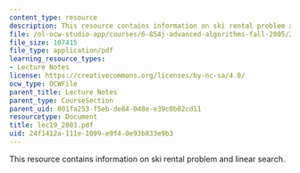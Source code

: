```yaml
---
content_type: resource
description: This resource contains information on ski rental problem and linear search.
file: /ol-ocw-studio-app/courses/6-854j-advanced-algorithms-fall-2005/24f1412a111e1099e9f40e93b833e9b3_lec19_2003.pdf
file_size: 107415
file_type: application/pdf
learning_resource_types:
- Lecture Notes
license: https://creativecommons.org/licenses/by-nc-sa/4.0/
ocw_type: OCWFile
parent_title: Lecture Notes
parent_type: CourseSection
parent_uid: 801fa253-f5eb-de84-048e-e39c0b02cd11
resourcetype: Document
title: lec19_2003.pdf
uid: 24f1412a-111e-1099-e9f4-0e93b833e9b3
---
```

This resource contains information on ski rental problem and linear search.